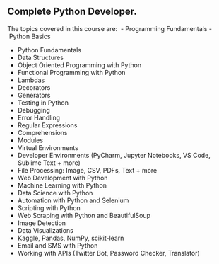 ## Complete Python Developer.
The topics covered in this course are: 
- Programming Fundamentals
- Python Basics
- Python Fundamentals
- Data Structures
- Object Oriented Programming with Python
- Functional Programming with Python
- Lambdas
- Decorators
- Generators
- Testing in Python
- Debugging
- Error Handling
- Regular Expressions
- Comprehensions
- Modules
- Virtual Environments
- Developer Environments (PyCharm, Jupyter Notebooks, VS Code, Sublime Text + more)
- File Processing: Image, CSV, PDFs, Text + more
- Web Development with Python
- Machine Learning with Python
- Data Science with Python
- Automation with Python and Selenium
- Scripting with Python
- Web Scraping with Python and BeautifulSoup
- Image Detection
- Data Visualizations
- Kaggle, Pandas, NumPy, scikit-learn
- Email and SMS with Python
- Working with APIs (Twitter Bot, Password Checker, Translator)
